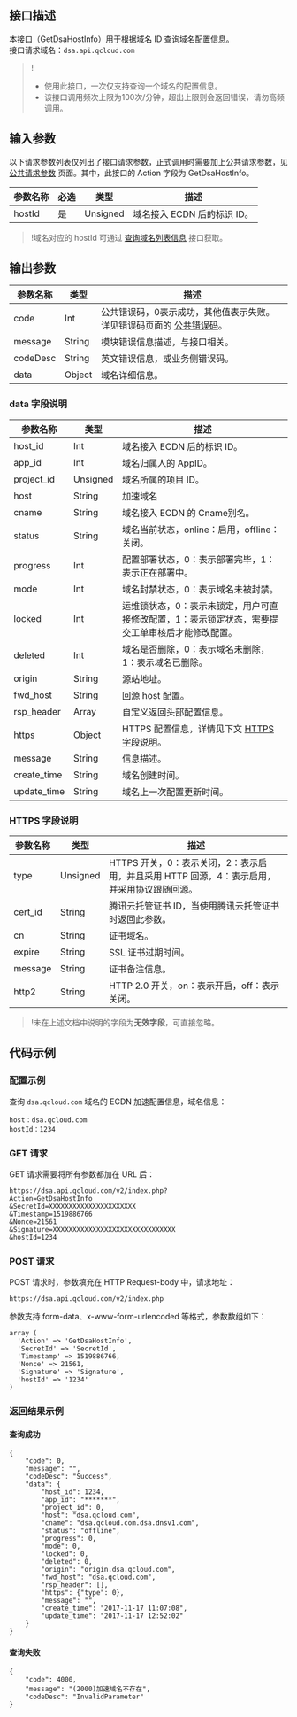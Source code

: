 ## 接口描述
本接口（GetDsaHostInfo）用于根据域名 ID 查询域名配置信息。  
接口请求域名：`dsa.api.qcloud.com`
>!
>- 使用此接口，一次仅支持查询一个域名的配置信息。    
>- 该接口调用频次上限为100次/分钟，超出上限则会返回错误，请勿高频调用。

## 输入参数
以下请求参数列表仅列出了接口请求参数，正式调用时需要加上公共请求参数，见 [公共请求参数](https://cloud.tencent.com/document/product/570/13932) 页面。其中，此接口的 Action 字段为 GetDsaHostInfo。

| 参数名称  | 必选 | 类型   | 描述                  |
| ----- | ---- | ---- | ------------------- |
| hostId | 是    | Unsigned  | 域名接入 ECDN 后的标识 ID。 |

>!域名对应的 hostId 可通过 [查询域名列表信息](https://cloud.tencent.com/document/product/570/13940) 接口获取。 


## 输出参数

| 参数名称     | 类型     | 描述                                       |
| -------- | ------ | ---------------------------------------- |
| code     | Int    | 公共错误码，0表示成功，其他值表示失败。详见错误码页面的 [公共错误码](https://cloud.tencent.com/document/product/570/13937#.E5.85.AC.E5.85.B1.E9.94.99.E8.AF.AF.E7.A0.81)。 |
| message  | String | 模块错误信息描述，与接口相关。                          |
| codeDesc | String | 英文错误信息，或业务侧错误码。                          |
| data     | Object  | 域名详细信息。                                   |

### data 字段说明

|参数名称|类型|描述|
|------ | -----| -----| 
|host_id|Int|域名接入 ECDN 后的标识 ID。 |
|app_id|Int|域名归属人的 AppID。|
|project_id|Unsigned|域名所属的项目 ID。|
|host|String|加速域名|
|cname|String|域名接入 ECDN 的 Cname别名。|
|status|String|域名当前状态，online：启用，offline：关闭。|
|progress| Int |配置部署状态，0：表示部署完毕，1：表示正在部署中。|
|mode| Int | 域名封禁状态，0：表示域名未被封禁。 |
|locked|Int |运维锁状态，0：表示未锁定，用户可直接修改配置，1：表示锁定状态，需要提交工单审核后才能修改配置。|
|deleted|Int|域名是否删除，0：表示域名未删除，1：表示域名已删除。|
|origin|String|源站地址。|
|fwd_host|String| 回源 host 配置。 |
|rsp_header| Array | 自定义返回头部配置信息。  |
|https| Object | HTTPS 配置信息，详情见下文 [HTTPS 字段说明](#httpsinfo)。 |
|message|String|信息描述。|
|create_time| String| 域名创建时间。|
|update_time| String| 域名上一次配置更新时间。|

<span id="httpsinfo"></span>
### HTTPS 字段说明
|参数名称|类型|描述|
|------ | -----| -----|
| type | Unsigned |  HTTPS 开关，0：表示关闭，2：表示启用，并且采用 HTTP 回源，4：表示启用，并采用协议跟随回源。  |
| cert_id | String |  腾讯云托管证书 ID，当使用腾讯云托管证书时返回此参数。 |
| cn   | String | 证书域名。 |
| expire | String | SSL 证书过期时间。 |
| message | String |  证书备注信息。  |
| http2 | String | HTTP 2.0 开关，on：表示开启，off：表示关闭。  |

>!未在上述文档中说明的字段为**无效字段**，可直接忽略。  


## 代码示例
### 配置示例

查询 `dsa.qcloud.com` 域名的 ECDN 加速配置信息，域名信息：
```
host：dsa.qcloud.com
hostId：1234
```

### GET 请求
GET 请求需要将所有参数都加在 URL 后：
```
https://dsa.api.qcloud.com/v2/index.php?
Action=GetDsaHostInfo
&SecretId=XXXXXXXXXXXXXXXXXXXXXX
&Timestamp=1519886766
&Nonce=21561
&Signature=XXXXXXXXXXXXXXXXXXXXXXXXXXXXXXX
&hostId=1234
```

### POST 请求
POST 请求时，参数填充在 HTTP Request-body 中，请求地址：
```
https://dsa.api.qcloud.com/v2/index.php
```

参数支持 form-data、x-www-form-urlencoded 等格式，参数数组如下：
```
array (
  'Action' => 'GetDsaHostInfo',
  'SecretId' => 'SecretId',
  'Timestamp' => 1519886766,
  'Nonce' => 21561,
  'Signature' => 'Signature',
  'hostId' => '1234'
)
```

### 返回结果示例
#### 查询成功

```
{
    "code": 0,
    "message": "",
    "codeDesc": "Success",
    "data": {
        "host_id": 1234,
        "app_id": "*******",
        "project_id": 0,
        "host": "dsa.qcloud.com",
        "cname": "dsa.qcloud.com.dsa.dnsv1.com",
        "status": "offline",
        "progress": 0,
        "mode": 0,
        "locked": 0,
        "deleted": 0,
        "origin": "origin.dsa.qcloud.com",
        "fwd_host": "dsa.qcloud.com",
        "rsp_header": [],
        "https": {"type": 0},
        "message": "",
        "create_time": "2017-11-17 11:07:08",
        "update_time": "2017-11-17 12:52:02"
    }
}
```

#### 查询失败
```
{
    "code": 4000,
    "message": "(2000)加速域名不存在",
    "codeDesc": "InvalidParameter"
}
```
